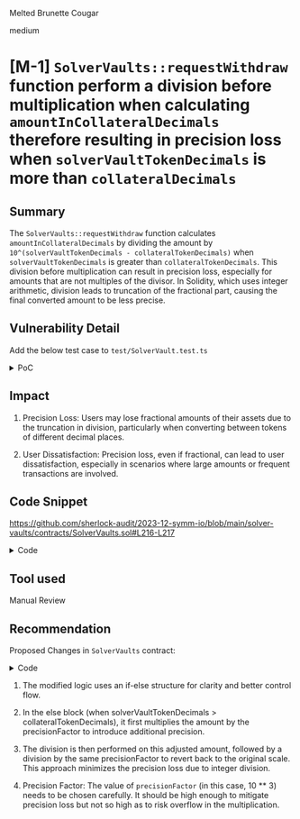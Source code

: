 Melted Brunette Cougar

medium

# [M-1] `SolverVaults::requestWithdraw` function perform a division before multiplication when calculating `amountInCollateralDecimals` therefore resulting in precision loss when `solverVaultTokenDecimals` is more than `collateralDecimals`

## Summary
The `SolverVaults::requestWithdraw` function calculates `amountInCollateralDecimals` by dividing the amount by `10^(solverVaultTokenDecimals - collateralTokenDecimals)` when `solverVaultTokenDecimals` is greater than `collateralTokenDecimals`. This division before multiplication can result in precision loss, especially for amounts that are not multiples of the divisor. In Solidity, which uses integer arithmetic, division leads to truncation of the fractional part, causing the final converted amount to be less precise.

## Vulnerability Detail
Add the below test case to `test/SolverVault.test.ts`

<details>
<summary>PoC</summary>
</br>

```javascript
//existing unit tests under 'requestWithdraw' test suite

it("should demonstrate precision loss in amount conversion", async function () {
  const withdrawAmount2 = 150n;

  const rec = await receiver.getAddress();
  await expect(
    solverVault.connect(user).requestWithdraw(withdrawAmount2, rec)
  ).to.emit(solverVault, "WithdrawRequestEvent");

  const request = await solverVault.withdrawRequests(0);
  expect(request[2]).to.equal(RequestStatus.Pending);
  //supposed to be 1.5 but because of precision loss it is 1
  expect(request[1]).to.equal(1n);
});
```

</details>


## Impact
1. Precision Loss: Users may lose fractional amounts of their assets due to the truncation in division, particularly when converting between tokens of different decimal places.

2. User Dissatisfaction: Precision loss, even if fractional, can lead to user dissatisfaction, especially in scenarios where large amounts or frequent transactions are involved.

## Code Snippet
https://github.com/sherlock-audit/2023-12-symm-io/blob/main/solver-vaults/contracts/SolverVaults.sol#L216-L217

<details>
<summary>Code</summary>
</br>

```javascript
function requestWithdraw(
    uint256 amount,
    address receiver
) external whenNotPaused {
    ...

    uint256 amountInCollateralDecimals = collateralTokenDecimals >=
        solverVaultTokenDecimals // for this to be false, solverVaultTokenDecimals should be greater than collateralTokenDecimals
        ? amount *
            (10 ** (collateralTokenDecimals - solverVaultTokenDecimals))
        //@audit-info : div before mul, is this safe?
        : amount /
@>          (10 ** (solverVaultTokenDecimals - collateralTokenDecimals));
    ...
}
```

</details>

## Tool used

Manual Review

## Recommendation
Proposed Changes in `SolverVaults` contract:

<details>
<summary>Code</summary>
</br>

```diff
function requestWithdraw(
    uint256 amount,
    address receiver
) external whenNotPaused {

    ...

+   uint256 precisionFactor = 10 ** 3; // Adjust precision factor as needed

    uint256 amountInCollateralDecimals;
    if (collateralTokenDecimals >= solverVaultTokenDecimals) {
        amountInCollateralDecimals = amount * (10 ** (collateralTokenDecimals - solverVaultTokenDecimals));
    } else {
-       amountInCollateralDecimals = amount / (10 ** (solverVaultTokenDecimals - collateralTokenDecimals));
+       uint256 adjustedAmount = amount * precisionFactor;
+       amountInCollateralDecimals = (adjustedAmount / (10 ** (solverVaultTokenDecimals - collateralTokenDecimals))) / precisionFactor;
    }

    ...
}
```

</details>

1. The modified logic uses an if-else structure for clarity and better control flow.

2. In the else block (when solverVaultTokenDecimals > collateralTokenDecimals), it first multiplies the amount by the precisionFactor to introduce additional precision.

3. The division is then performed on this adjusted amount, followed by a division by the same precisionFactor to revert back to the original scale. This approach minimizes the precision loss due to integer division.

4. Precision Factor: The value of `precisionFactor` (in this case, 10 \*\* 3) needs to be chosen carefully. It should be high enough to mitigate precision loss but not so high as to risk overflow in the multiplication.